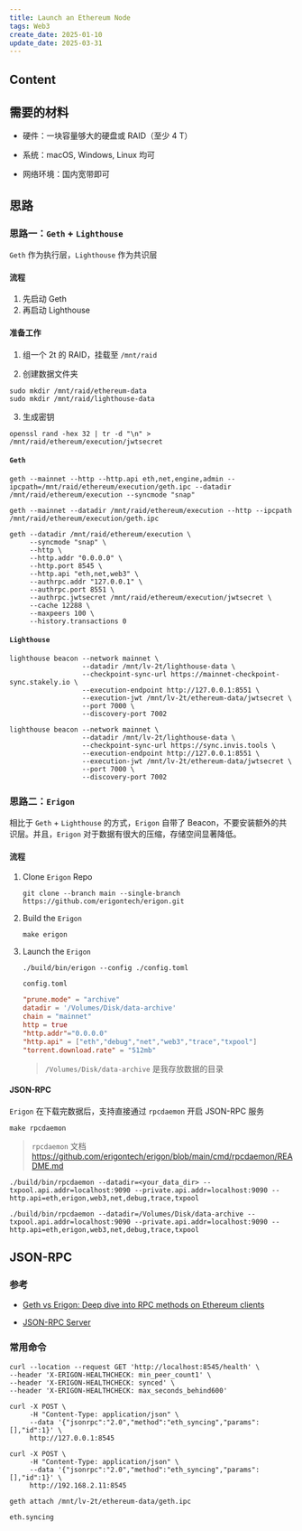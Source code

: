 ```yaml
---
title: Launch an Ethereum Node
tags: Web3
create_date: 2025-01-10
update_date: 2025-03-31
---
```


## Content



## 需要的材料

- 硬件：一块容量够大的硬盘或 RAID（至少 4 T）

- 系统：macOS, Windows, Linux 均可
- 网络环境：国内宽带即可

## 思路

### 思路一：`Geth` + `Lighthouse`

`Geth` 作为执行层，`Lighthouse` 作为共识层

#### 流程

1. 先启动 Geth
2. 再启动 Lighthouse

#### 准备工作

1. 组一个 2t 的 RAID，挂载至 `/mnt/raid`

2. 创建数据文件夹

```shell
sudo mkdir /mnt/raid/ethereum-data
sudo mkdir /mnt/raid/lighthouse-data
```

3. 生成密钥

```shell
openssl rand -hex 32 | tr -d "\n" > /mnt/raid/ethereum/execution/jwtsecret
```

#### `Geth`

```shell
geth --mainnet --http --http.api eth,net,engine,admin --ipcpath=/mnt/raid/ethereum/execution/geth.ipc --datadir /mnt/raid/ethereum/execution --syncmode "snap"

geth --mainnet --datadir /mnt/raid/ethereum/execution --http --ipcpath /mnt/raid/ethereum/execution/geth.ipc
```



```shell
geth --datadir /mnt/raid/ethereum/execution \
     --syncmode "snap" \
     --http \
     --http.addr "0.0.0.0" \
     --http.port 8545 \
     --http.api "eth,net,web3" \
     --authrpc.addr "127.0.0.1" \
     --authrpc.port 8551 \
     --authrpc.jwtsecret /mnt/raid/ethereum/execution/jwtsecret \
     --cache 12288 \
     --maxpeers 100 \
     --history.transactions 0
```

#### `Lighthouse`

```shell
lighthouse beacon --network mainnet \
                  --datadir /mnt/lv-2t/lighthouse-data \
                  --checkpoint-sync-url https://mainnet-checkpoint-sync.stakely.io \
                  --execution-endpoint http://127.0.0.1:8551 \
                  --execution-jwt /mnt/lv-2t/ethereum-data/jwtsecret \
                  --port 7000 \
                  --discovery-port 7002
```

```shell
lighthouse beacon --network mainnet \
                  --datadir /mnt/lv-2t/lighthouse-data \
                  --checkpoint-sync-url https://sync.invis.tools \
                  --execution-endpoint http://127.0.0.1:8551 \
                  --execution-jwt /mnt/lv-2t/ethereum-data/jwtsecret \
                  --port 7000 \
                  --discovery-port 7002
```



### 思路二：`Erigon`

相比于 `Geth` + `Lighthouse` 的方式，`Erigon` 自带了 Beacon，不要安装额外的共识层。并且，`Erigon` 对于数据有很大的压缩，存储空间显著降低。

#### 流程

1. Clone `Erigon` Repo

   ```shell
   git clone --branch main --single-branch https://github.com/erigontech/erigon.git
   ```

2. Build the `Erigon`

   ```shell
   make erigon
   ```

3. Launch the `Erigon`

   ```shell
   ./build/bin/erigon --config ./config.toml
   ```

   `config.toml`

   ```toml
   "prune.mode" = "archive" 
   datadir = '/Volumes/Disk/data-archive'
   chain = "mainnet"
   http = true
   "http.addr"="0.0.0.0"
   "http.api" = ["eth","debug","net","web3","trace","txpool"]
   "torrent.download.rate" = "512mb"
   ```

   > `/Volumes/Disk/data-archive` 是我存放数据的目录

#### JSON-RPC

`Erigon` 在下载完数据后，支持直接通过 `rpcdaemon` 开启 JSON-RPC 服务

```shell
make rpcdaemon
```

> `rpcdaemon` 文档
> https://github.com/erigontech/erigon/blob/main/cmd/rpcdaemon/README.md

```shell
./build/bin/rpcdaemon --datadir=<your_data_dir> --txpool.api.addr=localhost:9090 --private.api.addr=localhost:9090 --http.api=eth,erigon,web3,net,debug,trace,txpool
```

```shell
./build/bin/rpcdaemon --datadir=/Volumes/Disk/data-archive --txpool.api.addr=localhost:9090 --private.api.addr=localhost:9090 --http.api=eth,erigon,web3,net,debug,trace,txpool
```

## JSON-RPC

### 参考

- [Geth vs Erigon: Deep dive into RPC methods on Ethereum clients
](https://docs.chainstack.com/docs/geth-vs-erigon-deep-dive-into-rpc-methods-on-ethereum-clients)

- [JSON-RPC Server
](https://geth.ethereum.org/docs/interacting-with-geth/rpc)

### 常用命令

````shell
curl --location --request GET 'http://localhost:8545/health' \
--header 'X-ERIGON-HEALTHCHECK: min_peer_count1' \
--header 'X-ERIGON-HEALTHCHECK: synced' \
--header 'X-ERIGON-HEALTHCHECK: max_seconds_behind600'
````

```shell
curl -X POST \
     -H "Content-Type: application/json" \
     --data '{"jsonrpc":"2.0","method":"eth_syncing","params":[],"id":1}' \
     http://127.0.0.1:8545
```

```shell
curl -X POST \
     -H "Content-Type: application/json" \
     --data '{"jsonrpc":"2.0","method":"eth_syncing","params":[],"id":1}' \
     http://192.168.2.11:8545
```

```shell
geth attach /mnt/lv-2t/ethereum-data/geth.ipc

eth.syncing
```